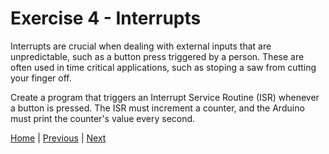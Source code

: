 # Exercise 4 - Interrupts

Interrupts are crucial when dealing with external inputs that are unpredictable, such as a button press triggered by a person. These are often used in time critical applications, such as stoping a saw from cutting your finger off.

Create a program that triggers an Interrupt Service Routine (ISR) whenever a button is pressed. The ISR must increment a counter, and the Arduino must print the counter's value every second.

[Home](./../../README.md) | [Previous](./../exercise_3/analog.md) | [Next](./../exercise_5/i2c.md)
